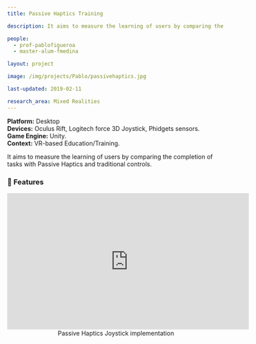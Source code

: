 ```yaml
---
title: Passive Haptics Training

description: It aims to measure the learning of users by comparing the completion of tasks with Passive Haptics and traditional controls.

people:
  - prof-pablofigueroa
  - master-alum-fmedina

layout: project

image: /img/projects/Pablo/passivehaptics.jpg

last-updated: 2019-02-11

research_area: Mixed Realities
---
```


<b>Platform:</b> Desktop <br>
<b>Devices:</b> Oculus Rift, Logitech force 3D Joystick, Phidgets sensors. <br>
<b>Game Engine:</b> Unity.<br>
<b>Context:</b> VR-based Education/Training.<br>

It aims to measure the learning of users by comparing the completion of tasks with Passive Haptics and traditional controls.

<h3>🌟<b> Features</b></h3>
<center>
  <iframe width="560" height="315" src="https://drive.google.com/file/d/1DiLl3HgRCpjr0ES3fcJxCCOAuzN269AI/preview" frameborder="0" allow="autoplay; encrypted-media" allowfullscreen></iframe>
  <br><div style="max-width: 550px;">Passive Haptics Joystick implementation</div>
</center>

<br>
